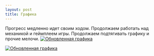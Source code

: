 ```yaml
---
layout: post
title: Графика
---
```


Прогресс медленно идет своим ходом. Продолжаем работать над механикой и геймплеем игры. Продолжаем подтягивать графику и прочие мелочи.
<a href="{{site.baseurl}}/images/news/2016-05-08/ZbayWWtVkXg.jpg" target="_blank">![Обновленная графика]({{site.baseurl}}/images/news/2016-05-08/ZbayWWtVkXg.jpg)</a>

<a href="{{site.baseurl}}/images/news/2016-05-08/5XLA3n58wOU.jpg" target="_blank">![Обновленная графика]({{site.baseurl}}/images/news/2016-05-08/5XLA3n58wOU.jpg)</a>


